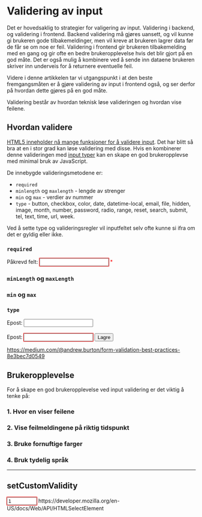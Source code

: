 <style>
input:invalid {
    outline: 1px solid red;
}

input+.error {
    display: none;
}

input:invalid+.error {
    color: red;
    display: inline;
}

input+.timed-error {
    display: none;
}

input[showError="true"]:invalid+.timed-error {
    color: red;
    display: inline;
}
</style>
<div>

# Validering av input

Det er hovedsaklig to strategier for valigering av input. Validering i backend, og validering i frontend. Backend
validering må gjøres uansett, og vil kunne gi brukeren gode tilbakemeldinger, men vil kreve at brukeren lagrer data
før de får se om noe er feil. Validering i frontend gir brukeren tilbakemelding med en gang og gir ofte en bedre
brukeropplevelse hvis det blir gjort på en god måte. Det er også mulig å kombinere ved å sende inn dataene brukeren
skriver inn underveis for å returnere eventuelle feil.

Videre i denne artikkelen tar vi utgangspunkt i at den beste fremgangsmåten er å gjøre validering av input i
frontend også, og ser derfor på hvordan dette gjøres på en god måte.

Validering består av hvordan teknisk løse valideringen og hvordan vise feilene.

## Hvordan validere

[HTML5 inneholder nå mange funksjoner for å validere
input](https://developer.mozilla.org/en-US/docs/Learn/Forms/Form_validation#Using_built-in_form_validation). Det har
blitt så bra at en i stor grad kan løse validering med disse. Hvis en kombinerer denne valideringen med [input
typer](https://developer.mozilla.org/en-US/docs/Learn/Forms/HTML5_input_types) kan en skape en god brukeropplevse med minimal bruk av JavaScript.

De innebygde valideringsmetodene er:

- `required`
- `minlength` og `maxlength` - lengde av strenger
- `min` og `max` - verdier av nummer
- `type` - button, checkbox, color, date, datetime-local, email, file, hidden, image, month, number, password, radio, range, reset, search, submit, tel, text, time, url, week.

Ved å sette type og valideringsregler vil inputfeltet selv ofte kunne si ifra om det er gyldig eller ikke.

### `required`

<label>
Påkrevd felt: <input required>
<span class="error">*</span>
</label>

### `minLength` og `maxLength`

### `min` og `max`

### `type`

<label>
Epost: <input type="email">
    <span class="error">Venligst skriv inn en gyldig epost</span>
</label>
<br>
<br>
<form>
<label>
Epost: <input type="email" required showError="false" oninput="this.setAttribute('showError', false)"
        onblur="this.setAttribute('showError', true)">
    <span class="timed-error">Vennligst skriv inn en gyldig epostadresse</span>
</label>
<button>Lagre</button>
</form>

https://medium.com/@andrew.burton/form-validation-best-practices-8e3bec7d0549

## Brukeropplevelse

For å skape en god brukeropplevelse ved input validering er det viktig å tenke på:

### 1. Hvor en viser feilene

### 2. Vise feilmeldingene på riktig tidspunkt

### 3. Bruke fornuftige farger

### 4. Bruk tydelig språk

---

## setCustomValidity

<label>
    <input type="number" oninvalid="setCustomValidity('Venligst fyll inn et tall mellom 5 og 20000')"
        oninput="setCustomValidity('')" min="5" max="20000" value="1">
    <span></span>
</label>
https://developer.mozilla.org/en-US/docs/Web/API/HTMLSelectElement

</div>
